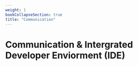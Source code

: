 ```yaml
---
weight: 1
bookCollapseSection: true
title: "Communication"
---
```

# Communication & Intergrated Developer Enviorment (IDE)